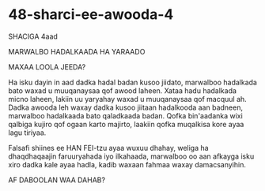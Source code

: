# 48-sharci-ee-awooda-4

SHACIGA 4aad

MARWALBO HADALKAADA HA YARAADO

MAXAA LOOLA JEEDA?

Ha isku dayin in aad dadka hadal badan kusoo jiidato, marwalboo hadalkada bato waxad u muuqanaysaa qof awood laheen. Xataa hadu hadalkada micno laheen, lakiin uu yaryahay waxad u muuqanaysaa qof macquul ah. Dadka awooda leh waxay dadka kusoo jiitaan hadalkooda aan badneen, marwalboo hadalkaada bato qaladkaada badan.
Qofka bin'aadanka wixi qalbiga kujiro qof ogaan karto majirto, laakiin qofka muqalkisa kore ayaa lagu tiriyaa. 


Falsafi shiines ee HAN FEI-tzu ayaa wuxuu dhahay, weliga ha dhaqdhaqaajin faruuryahada iyo ilkahaada, marwalboo oo aan afkayga isku xiro dadka kale ayaa hadla, kadib waxaan fahmaa waxay damacsanyihin.

AF DABOOLAN WAA DAHAB?

